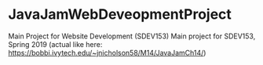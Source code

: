 # JavaJamWebDeveopmentProject
Main Project for Website Development (SDEV153)
Main project for SDEV153, Spring 2019 (actual like here: https://bobbi.ivytech.edu/~jnicholson58/M14/JavaJamCh14/)
